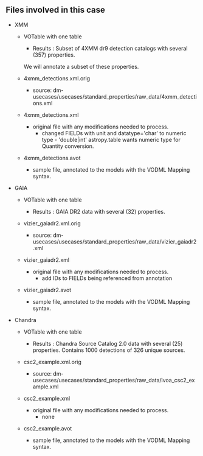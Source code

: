 ## Files involved in this case

* XMM
    * VOTable with one table
        * Results : Subset of 4XMM dr9 detection catalogs with several (357) properties.

      We will annotate a subset of these properties.

    * 4xmm_detections.xml.orig
        * source: dm-usecases/usecases/standard_properties/raw_data/4xmm_detections.xml

    * 4xmm_detections.xml
        * original file with any modifications needed to process.
            * changed FIELDs with unit and datatype='char' to numeric type - 'double|int' 
              astropy.table wants numeric type for Quantity conversion.

    * 4xmm_detections.avot
        * sample file, annotated to the models with the VODML Mapping syntax.

* GAIA
    * VOTable with one table
        * Results : GAIA DR2 data with several (32) properties.

    * vizier_gaiadr2.xml.orig
        * source: dm-usecases/usecases/standard_properties/raw_data/vizier_gaiadr2.xml

    * vizier_gaiadr2.xml
        * original file with any modifications needed to process.
            * add IDs to FIELDs being referenced from annotation
	
    * vizier_gaiadr2.avot
        * sample file, annotated to the models with the VODML Mapping syntax.

* Chandra
    * VOTable with one table
        * Results : Chandra Source Catalog 2.0 data with several (25) properties.  Contains 1000 detections of 326 unique sources.

    * csc2_example.xml.orig
        * source: dm-usecases/usecases/standard_properties/raw_data/ivoa_csc2_example.xml

    * csc2_example.xml
        * original file with any modifications needed to process.
            * none
	
    * csc2_example.avot
        * sample file, annotated to the models with the VODML Mapping syntax.
